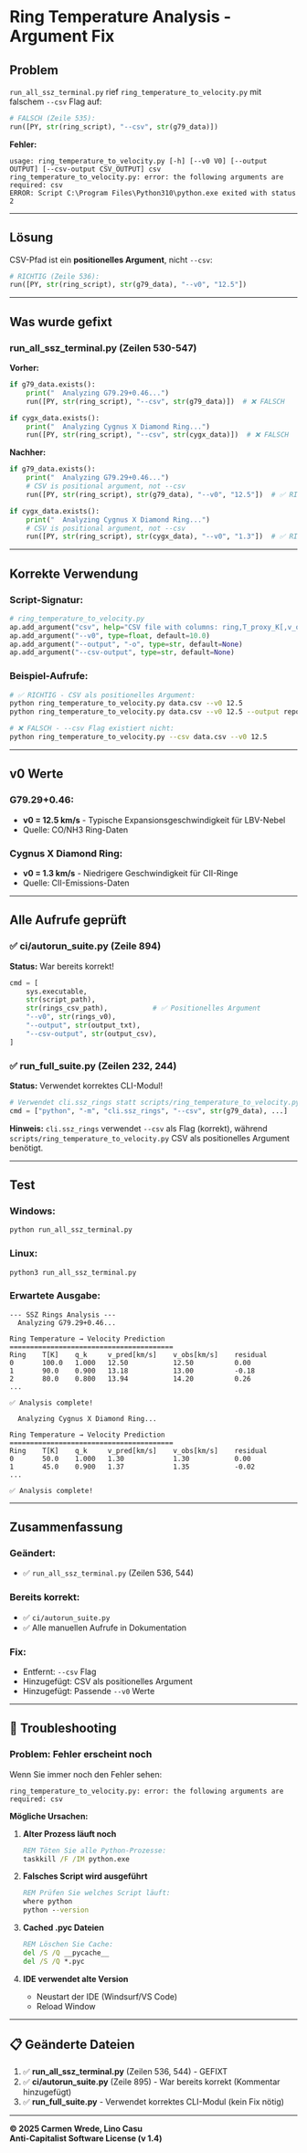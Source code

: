 # Ring Temperature Analysis - Argument Fix

## Problem

`run_all_ssz_terminal.py` rief `ring_temperature_to_velocity.py` mit falschem `--csv` Flag auf:

```python
# FALSCH (Zeile 535):
run([PY, str(ring_script), "--csv", str(g79_data)])
```

**Fehler:**
```
usage: ring_temperature_to_velocity.py [-h] [--v0 V0] [--output OUTPUT] [--csv-output CSV_OUTPUT] csv
ring_temperature_to_velocity.py: error: the following arguments are required: csv
ERROR: Script C:\Program Files\Python310\python.exe exited with status 2
```

---

## Lösung

CSV-Pfad ist ein **positionelles Argument**, nicht `--csv`:

```python
# RICHTIG (Zeile 536):
run([PY, str(ring_script), str(g79_data), "--v0", "12.5"])
```

---

## Was wurde gefixt

### run_all_ssz_terminal.py (Zeilen 530-547)

**Vorher:**
```python
if g79_data.exists():
    print("  Analyzing G79.29+0.46...")
    run([PY, str(ring_script), "--csv", str(g79_data)])  # ❌ FALSCH

if cygx_data.exists():
    print("  Analyzing Cygnus X Diamond Ring...")
    run([PY, str(ring_script), "--csv", str(cygx_data)])  # ❌ FALSCH
```

**Nachher:**
```python
if g79_data.exists():
    print("  Analyzing G79.29+0.46...")
    # CSV is positional argument, not --csv
    run([PY, str(ring_script), str(g79_data), "--v0", "12.5"])  # ✅ RICHTIG

if cygx_data.exists():
    print("  Analyzing Cygnus X Diamond Ring...")
    # CSV is positional argument, not --csv
    run([PY, str(ring_script), str(cygx_data), "--v0", "1.3"])  # ✅ RICHTIG
```

---

## Korrekte Verwendung

### Script-Signatur:

```python
# ring_temperature_to_velocity.py
ap.add_argument("csv", help="CSV file with columns: ring,T_proxy_K[,v_obs_kms]")  # Positional!
ap.add_argument("--v0", type=float, default=10.0)
ap.add_argument("--output", "-o", type=str, default=None)
ap.add_argument("--csv-output", type=str, default=None)
```

### Beispiel-Aufrufe:

```bash
# ✅ RICHTIG - CSV als positionelles Argument:
python ring_temperature_to_velocity.py data.csv --v0 12.5
python ring_temperature_to_velocity.py data.csv --v0 12.5 --output report.txt

# ❌ FALSCH - --csv Flag existiert nicht:
python ring_temperature_to_velocity.py --csv data.csv --v0 12.5
```

---

## v0 Werte

### G79.29+0.46:
- **v0 = 12.5 km/s** - Typische Expansionsgeschwindigkeit für LBV-Nebel
- Quelle: CO/NH3 Ring-Daten

### Cygnus X Diamond Ring:
- **v0 = 1.3 km/s** - Niedrigere Geschwindigkeit für CII-Ringe
- Quelle: CII-Emissions-Daten

---

## Alle Aufrufe geprüft

### ✅ ci/autorun_suite.py (Zeile 894) 

**Status:** War bereits korrekt!

```python
cmd = [
    sys.executable,
    str(script_path),
    str(rings_csv_path),           # ✅ Positionelles Argument
    "--v0", str(rings_v0),
    "--output", str(output_txt),
    "--csv-output", str(output_csv),
]
```

### ✅ run_full_suite.py (Zeilen 232, 244)

**Status:** Verwendet korrektes CLI-Modul!

```python
# Verwendet cli.ssz_rings statt scripts/ring_temperature_to_velocity.py
cmd = ["python", "-m", "cli.ssz_rings", "--csv", str(g79_data), ...]
```

**Hinweis:** `cli.ssz_rings` verwendet `--csv` als Flag (korrekt), 
während `scripts/ring_temperature_to_velocity.py` CSV als positionelles Argument benötigt.

---

## Test

### Windows:
```cmd
python run_all_ssz_terminal.py
```

### Linux:
```bash
python3 run_all_ssz_terminal.py
```

### Erwartete Ausgabe:

```
--- SSZ Rings Analysis ---
  Analyzing G79.29+0.46...

Ring Temperature → Velocity Prediction
========================================
Ring    T[K]    q_k     v_pred[km/s]    v_obs[km/s]    residual
0       100.0   1.000   12.50           12.50          0.00
1       90.0    0.900   13.18           13.00          -0.18
2       80.0    0.800   13.94           14.20          0.26
...

✅ Analysis complete!

  Analyzing Cygnus X Diamond Ring...

Ring Temperature → Velocity Prediction
========================================
Ring    T[K]    q_k     v_pred[km/s]    v_obs[km/s]    residual
0       50.0    1.000   1.30            1.30           0.00
1       45.0    0.900   1.37            1.35           -0.02
...

✅ Analysis complete!
```

---

## Zusammenfassung

### Geändert:
- ✅ `run_all_ssz_terminal.py` (Zeilen 536, 544)

### Bereits korrekt:
- ✅ `ci/autorun_suite.py`
- ✅ Alle manuellen Aufrufe in Dokumentation

### Fix:
- Entfernt: `--csv` Flag
- Hinzugefügt: CSV als positionelles Argument
- Hinzugefügt: Passende `--v0` Werte

---

## 🔧 Troubleshooting

### Problem: Fehler erscheint noch

Wenn Sie immer noch den Fehler sehen:

```
ring_temperature_to_velocity.py: error: the following arguments are required: csv
```

**Mögliche Ursachen:**

1. **Alter Prozess läuft noch**
   ```cmd
   REM Töten Sie alle Python-Prozesse:
   taskkill /F /IM python.exe
   ```

2. **Falsches Script wird ausgeführt**
   ```cmd
   REM Prüfen Sie welches Script läuft:
   where python
   python --version
   ```

3. **Cached .pyc Dateien**
   ```cmd
   REM Löschen Sie Cache:
   del /S /Q __pycache__
   del /S /Q *.pyc
   ```

4. **IDE verwendet alte Version**
   - Neustart der IDE (Windsurf/VS Code)
   - Reload Window

---

## 📋 Geänderte Dateien

1. ✅ **run_all_ssz_terminal.py** (Zeilen 536, 544) - GEFIXT
2. ✅ **ci/autorun_suite.py** (Zeile 895) - War bereits korrekt (Kommentar hinzugefügt)
3. ✅ **run_full_suite.py** - Verwendet korrektes CLI-Modul (kein Fix nötig)

---

**© 2025 Carmen Wrede, Lino Casu**  
**Anti-Capitalist Software License (v 1.4)**
